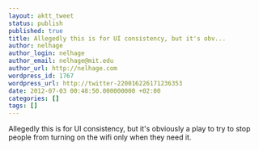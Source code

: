```yaml
---
layout: aktt_tweet
status: publish
published: true
title: Allegedly this is for UI consistency, but it's obv...
author: nelhage
author_login: nelhage
author_email: nelhage@mit.edu
author_url: http://nelhage.com
wordpress_id: 1767
wordpress_url: http://twitter-220016226171236353
date: 2012-07-03 00:48:50.000000000 +02:00
categories: []
tags: []
---
```

Allegedly this is for UI consistency, but it's obviously a play to try to stop people from turning on the wifi only when they need it.
